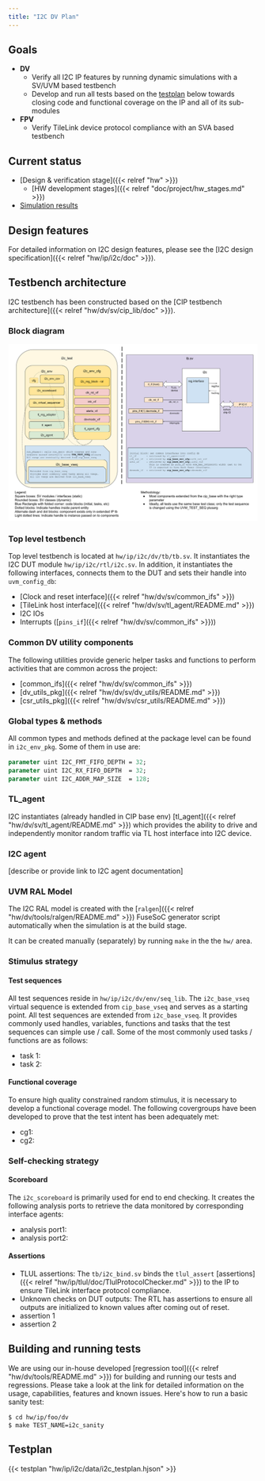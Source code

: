 ```yaml
---
title: "I2C DV Plan"
---
```


## Goals
* **DV**
  * Verify all I2C IP features by running dynamic simulations with a SV/UVM based testbench
  * Develop and run all tests based on the [testplan](#testplan) below towards closing code and functional coverage on the IP and all of its sub-modules
* **FPV**
  * Verify TileLink device protocol compliance with an SVA based testbench

## Current status
* [Design & verification stage]({{< relref "hw" >}})
  * [HW development stages]({{< relref "doc/project/hw_stages.md" >}})
* [Simulation results](https://reports.opentitan.org/hw/ip/i2c/dv/latest/results.html)

## Design features
For detailed information on I2C design features, please see the
[I2C design specification]({{< relref "hw/ip/i2c/doc" >}}).

## Testbench architecture
I2C testbench has been constructed based on the
[CIP testbench architecture]({{< relref "hw/dv/sv/cip_lib/doc" >}}).

### Block diagram
![Block diagram](tb.svg)

### Top level testbench
Top level testbench is located at `hw/ip/i2c/dv/tb/tb.sv`. It instantiates the I2C DUT module `hw/ip/i2c/rtl/i2c.sv`.
In addition, it instantiates the following interfaces, connects them to the DUT and sets their handle into `uvm_config_db`:
* [Clock and reset interface]({{< relref "hw/dv/sv/common_ifs" >}})
* [TileLink host interface]({{< relref "hw/dv/sv/tl_agent/README.md" >}})
* I2C IOs
* Interrupts ([`pins_if`]({{< relref "hw/dv/sv/common_ifs" >}}))

### Common DV utility components
The following utilities provide generic helper tasks and functions to perform activities that are common across the project:
* [common_ifs]({{< relref "hw/dv/sv/common_ifs" >}})
* [dv_utils_pkg]({{< relref "hw/dv/sv/dv_utils/README.md" >}})
* [csr_utils_pkg]({{< relref "hw/dv/sv/csr_utils/README.md" >}})

### Global types & methods
All common types and methods defined at the package level can be found in
`i2c_env_pkg`. Some of them in use are:
```systemverilog
parameter uint I2C_FMT_FIFO_DEPTH = 32;
parameter uint I2C_RX_FIFO_DEPTH  = 32;
parameter uint I2C_ADDR_MAP_SIZE  = 128;
```

### TL_agent
I2C instantiates (already handled in CIP base env) [tl_agent]({{< relref "hw/dv/sv/tl_agent/README.md" >}})
which provides the ability to drive and independently monitor random traffic via
TL host interface into I2C device.

### I2C agent
[describe or provide link to I2C agent documentation]

### UVM RAL Model
The I2C RAL model is created with the [`ralgen`]({{< relref "hw/dv/tools/ralgen/README.md" >}}) FuseSoC generator script automatically when the simulation is at the build stage.

It can be created manually (separately) by running `make` in the the `hw/` area.

### Stimulus strategy
#### Test sequences
All test sequences reside in `hw/ip/i2c/dv/env/seq_lib`.
The `i2c_base_vseq` virtual sequence is extended from `cip_base_vseq` and serves as a starting point.
All test sequences are extended from `i2c_base_vseq`.
It provides commonly used handles, variables, functions and tasks that the test sequences can simple use / call.
Some of the most commonly used tasks / functions are as follows:
* task 1:
* task 2:

#### Functional coverage
To ensure high quality constrained random stimulus, it is necessary to develop a functional coverage model.
The following covergroups have been developed to prove that the test intent has been adequately met:
* cg1:
* cg2:

### Self-checking strategy
#### Scoreboard
The `i2c_scoreboard` is primarily used for end to end checking.
It creates the following analysis ports to retrieve the data monitored by corresponding interface agents:
* analysis port1:
* analysis port2:

#### Assertions
* TLUL assertions: The `tb/i2c_bind.sv` binds the `tlul_assert` [assertions]({{< relref "hw/ip/tlul/doc/TlulProtocolChecker.md" >}}) to the IP to ensure TileLink interface protocol compliance.
* Unknown checks on DUT outputs: The RTL has assertions to ensure all outputs are initialized to known values after coming out of reset.
* assertion 1
* assertion 2

## Building and running tests
We are using our in-house developed [regression tool]({{< relref "hw/dv/tools/README.md" >}}) for building and running our tests and regressions.
Please take a look at the link for detailed information on the usage, capabilities, features and known issues.
Here's how to run a basic sanity test:
```console
$ cd hw/ip/foo/dv
$ make TEST_NAME=i2c_sanity
```

## Testplan
{{< testplan "hw/ip/i2c/data/i2c_testplan.hjson" >}}
